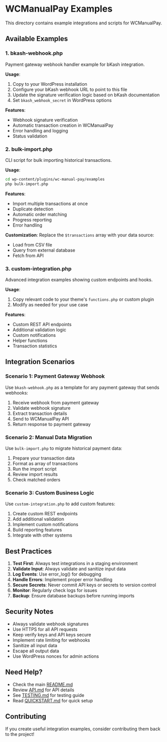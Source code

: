 # WCManualPay Examples

This directory contains example integrations and scripts for WCManualPay.

## Available Examples

### 1. bkash-webhook.php

Payment gateway webhook handler example for bKash integration.

**Usage**:
1. Copy to your WordPress installation
2. Configure your bKash webhook URL to point to this file
3. Update the signature verification logic based on bKash documentation
4. Set `bkash_webhook_secret` in WordPress options

**Features**:
- Webhook signature verification
- Automatic transaction creation in WCManualPay
- Error handling and logging
- Status validation

### 2. bulk-import.php

CLI script for bulk importing historical transactions.

**Usage**:
```bash
cd wp-content/plugins/wc-manual-pay/examples
php bulk-import.php
```

**Features**:
- Import multiple transactions at once
- Duplicate detection
- Automatic order matching
- Progress reporting
- Error handling

**Customization**:
Replace the `$transactions` array with your data source:
- Load from CSV file
- Query from external database
- Fetch from API

### 3. custom-integration.php

Advanced integration examples showing custom endpoints and hooks.

**Usage**:
1. Copy relevant code to your theme's `functions.php` or custom plugin
2. Modify as needed for your use case

**Features**:
- Custom REST API endpoints
- Additional validation logic
- Custom notifications
- Helper functions
- Transaction statistics

## Integration Scenarios

### Scenario 1: Payment Gateway Webhook

Use `bkash-webhook.php` as a template for any payment gateway that sends webhooks:

1. Receive webhook from payment gateway
2. Validate webhook signature
3. Extract transaction details
4. Send to WCManualPay API
5. Return response to payment gateway

### Scenario 2: Manual Data Migration

Use `bulk-import.php` to migrate historical payment data:

1. Prepare your transaction data
2. Format as array of transactions
3. Run the import script
4. Review import results
5. Check matched orders

### Scenario 3: Custom Business Logic

Use `custom-integration.php` to add custom features:

1. Create custom REST endpoints
2. Add additional validation
3. Implement custom notifications
4. Build reporting features
5. Integrate with other systems

## Best Practices

1. **Test First**: Always test integrations in a staging environment
2. **Validate Input**: Always validate and sanitize input data
3. **Log Events**: Use error_log() for debugging
4. **Handle Errors**: Implement proper error handling
5. **Secure Secrets**: Never commit API keys or secrets to version control
6. **Monitor**: Regularly check logs for issues
7. **Backup**: Ensure database backups before running imports

## Security Notes

- Always validate webhook signatures
- Use HTTPS for all API requests
- Keep verify keys and API keys secure
- Implement rate limiting for webhooks
- Sanitize all input data
- Escape all output data
- Use WordPress nonces for admin actions

## Need Help?

- Check the main [README.md](../README.md)
- Review [API.md](../API.md) for API details
- See [TESTING.md](../TESTING.md) for testing guide
- Read [QUICKSTART.md](../QUICKSTART.md) for quick setup

## Contributing

If you create useful integration examples, consider contributing them back to the project!
